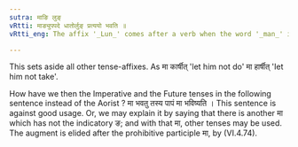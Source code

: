 ```yaml
---
sutra: माङि लुङ्
vRtti: माङ्युपपदे धातोर्लुङ् प्रत्ययो भवति ॥
vRtti_eng: The affix '_Lun_' comes after a verb when the word '_man_' is used in connection with it.

---
```

This sets aside all other tense-affixes. As मा कार्षीत् 'let him not do' मा हार्षीत् 'Iet him not take'.

How have we then the Imperative and the Future tenses in the following sentence instead of the Aorist ? मा भवतु तस्य पापं मा भविष्यति । This sentence is against good usage. Or, we may explain it by saying that there is another मा which has not the indicatory ङ; and with that मा, other tenses may be used. The augment is elided after the prohibitive participle मा, by (VI.4.74).